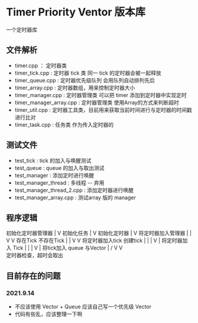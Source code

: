 # Timer Priority Ventor 版本库

一个定时器库

## 文件解析

- timer.cpp ： 定时器类
- timer_tick.cpp : 定时器 tick 类 同一 tick 的定时器会被一起释放
- timer_queue.cpp : 定时器优先级队列 会用队列自动排列先后
- timer_array.cpp : 定时器数组，用来控制定时器大小
- timer_manager.cpp : 定时器管理类 可以把 timer 添加到定时器中实现定时
- timer_manager_array.cpp : 定时器管理类 使用Array的方式来判断超时
- timer_util.cpp : 定时器工具类，目前用来获取当前时间进行与定时器的时间戳进行比对
- timer_task.cpp : 任务类 作为传入定时器的

## 测试文件

- test_tick : tick 的加入与唤醒测试
- test_queue : queue 的加入与取出测试
- test_manager : 添加定时进行唤醒
- test_manager_thread : 多线程 -- 弃用
- test_manager_thread_2.cpp : 添加定时器进行唤醒
- test_manager_array.cpp : 测试array 版的 manager

## 程序逻辑

初始化定时器管理器
    |
    V
 初始化任务
    |
    V
 初始化定时器
    |
    V
 将定时器加入管理器
 |                                          |
 V                                          V
 存在Tick                               不存在Tick
 |                                          |
 V                                          V
 将定时器加入tick                       创建tick
  |                                          |
  |                                          V
  |                                  将定时器加入 Tick
  |                                          |
  |                                          V
  |                                  将tick加入 queue 与Vector
  |                                    /
  V                                   V  
  定时器检查，超时会取出

## 目前存在的问题

### 2021.9.14

- 不应该使用 Vector + Queue 应该自己写一个优先级 Vector
- 代码有些乱，应该整理一下啊
